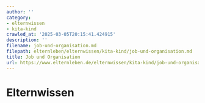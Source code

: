 ```yaml
---
author: ''
category:
- elternwissen
- kita-kind
crawled_at: '2025-03-05T20:15:41.424915'
description: ''
filename: job-und-organisation.md
filepath: elternleben/elternwissen/kita-kind/job-und-organisation.md
title: Job und Organisation
url: https://www.elternleben.de/elternwissen/kita-kind/job-und-organisation/
---
```


#  Elternwissen

